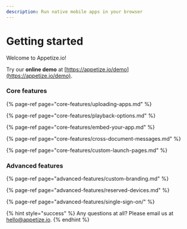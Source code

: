 ```yaml
---
description: Run native mobile apps in your browser
---
```


# Getting started

Welcome to Appetize.io!

Try our **online demo** at [https://appetize.io/demo](https://appetize.io/demo). 

### Core features

{% page-ref page="core-features/uploading-apps.md" %}

{% page-ref page="core-features/playback-options.md" %}

{% page-ref page="core-features/embed-your-app.md" %}

{% page-ref page="core-features/cross-document-messages.md" %}

{% page-ref page="core-features/custom-launch-pages.md" %}

### Advanced features

{% page-ref page="advanced-features/custom-branding.md" %}

{% page-ref page="advanced-features/reserved-devices.md" %}

{% page-ref page="advanced-features/single-sign-on/" %}

{% hint style="success" %}
Any questions at all? Please email us at [hello@appetize.io](mailto:hello@appetize.io).
{% endhint %}

